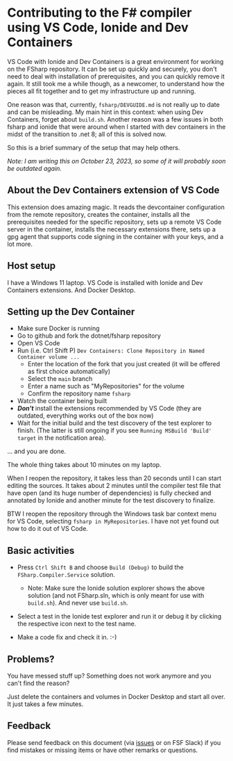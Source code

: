 # Contributing to the F# compiler using VS Code, Ionide and Dev Containers

VS Code with Ionide and Dev Containers is a great environment for working on the FSharp repository. It can be set up quickly and securely, you don't need to deal with installation of prerequisites, and you can quickly remove it again. It still took me a while though, as a newcomer, to understand how the pieces all fit together and to get my infrastructure up and running. 

One reason was that, currently, `fsharp/DEVGUIDE.md` is not really up to date and can be misleading. My main hint in this context: when using Dev Containers, forget about `build.sh`. Another reason was a few issues in both fsharp and ionide that were around when I started with dev containers in the midst of the transition to .net 8; all of this is solved now.

So this is a brief summary of the setup that may help others.

*Note: I am writing this on October 23, 2023, so some of it will probably soon be outdated again.*

## About the Dev Containers extension of VS Code

This extension does amazing magic. It reads the devcontainer configuration from the remote repository, creates the container, installs all the prerequisites needed for the specific repository, sets up a remote VS Code server in the container, installs the necessary extensions there, sets up a gpg agent that supports code signing in the container with your keys, and a lot more.

## Host setup

I have a Windows 11 laptop. VS Code is installed with Ionide and Dev Containers extensions. And Docker Desktop.

## Setting up the Dev Container

* Make sure Docker is running
* Go to github and fork the dotnet/fsharp repository
* Open VS Code
* Run (i.e. Ctrl Shift P) `Dev Containers: Clone Repository in Named Container volume ...`
    * Enter the location of the fork that you just created (it will be offered as first choice automatically)
    * Select the `main` branch
    * Enter a name such as "MyRepositories" for the volume
    * Confirm the repository name `fsharp`
* Watch the container being built
* ***Don't*** install the extensions recommended by VS Code (they are outdated, everything works out of the box now)
* Wait for the initial build and the test discovery of the test explorer to finish. (The latter is still ongoing if you see `Running MSBuild 'Build' target` in the notification area).

... and you are done.

The whole thing takes about 10 minutes on my laptop.

When I reopen the repository, it takes less than 20 seconds until I can start editing the sources. It takes about 2 minutes until the compiler test file that have open (and its huge number of dependencies) is fully checked and annotated by Ionide and another minute for the test discovery to finalize.

BTW I reopen the repository through the Windows task bar context menu for VS Code, selecting `fsharp in MyRepositories`. I have not yet found out how to do it out of VS Code.

## Basic activities

* Press `Ctrl Shift B` and choose `Build (Debug)` to build the `FSharp.Compiler.Service` solution.
    * Note: Make sure the Ionide solution explorer shows the above solution (and not FSharp.sln, which is only meant for use with `build.sh`). And never use `build.sh`.

* Select a test in the Ionide test explorer and run it or debug it by clicking the respective icon next to the test name.

* Make a code fix and check it in. :-)


 ## Problems?

 You have messed stuff up? Something does not work anymore and you can't find the reason?

 Just delete the containers and volumes in Docker Desktop and start all over. It just takes a few minutes.
 
 ## Feedback

 Please send feedback on this document (via [issues](https://github.com/Martin521/AboutFsharp/issues) or on FSF Slack) if you find mistakes or missing items or have other remarks or questions.
